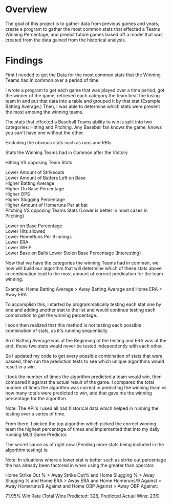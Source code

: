 # Overview
The goal of this project is to gather data from previous games and years, create a program to gather the most common stats that effected a Teams Winning Percentage, and predict future games based off a model that was created from the data gained from the historical analysis.

# Findings
First I needed to get the Data for the most common stats that the Winning Teams had in common over a period of time.

I wrote a program to get each game that was played over a time period, got the winner of the game, retrieved each category the team beat the losing team in and put that data into a table and grouped it by that stat (Example Batting Average.) Then, I was able to determine which stats were present the most amoung the winning teams.

The stats that effected a Baseball Teams ability to win is split into two categories: Hitting and Pitching. Any Baseball fan knows the game, knows you can't have one without the other.

Excluding the obvious stats such as runs and RBIs

Stats the Winning Teams had in Common after the Victory

Hitting VS opposing Team Stats

Lower Amount of Strikeouts  
Lower Amount of Batters Left on Base  
Higher Batting Average  
Higher On Base Percentage  
Higher OPS  
Higher Slugging Percentage  
Higher Amount of Homeruns Per at bat  
Pitching VS opposing Teams Stats (Lower is better in most cases in Pitching)  

Lower on Base Percentage  
Lower Hits allowed  
Lower HomeRuns Per 9 innings  
Lower ERA  
Lower WHIP  
Lower Base on Balls 
Lower Stolen Base Percentage (Interesting) 

Now that we have the categories the winning Teams had in common, we now will build our algorithm that will determine which of these stats above in combination lead to the most amount of correct predication for the team winning.

Example: Home Batting Average > Away Batting Average and Home ERA > Away ERA

To accomplish this, I started by programmatically testing each stat one by one and adding another stat to the list and would continue testing each combination to get the winning percentage.

I soon then realized that this method is not testing each possible combination of stats, as it's running sequentially. 

So if Batting Average was at the Beginning of the testing and ERA was at the end, these two stats would never be tested independently with each other.

So I updated my code to get every possible combination of stats that were passed, then run the prediction tests to see which unique algorithms would result in a win.

I took the number of times the algorithm predicted a team would win, then compared it against the actual result of the game. I compared the total number of times the algorithm was correct in predicting the winning team vs how many totals were predicted to win, and that gave me the winning percentage for the algorithm.

Note: The API's I used all had historical data which helped in running the testing over a series of time.

From there, I picked the top algorithm which picked the correct winning team the highest percentage of times and implemented that into my daily running MLB Game Predictor.

The secret sauce as of right now (Pending more stats being included in the algorithm testing) is:

Note: In situations where a lower stat is better such as strike out percentage the has already been factored in when using the greater than operator.

Home Strike Out % > Away Strike Out% and Home Slugging % > Away Slugging % and Home ERA > Away ERA and Home Homeruns/9 Against > Away Homeruns/9 Against and Home OBP Against > Away OBP Against:

71.95% Win Rate (Total Wins Predicted: 328, Predicted Actual Wins: 236)
